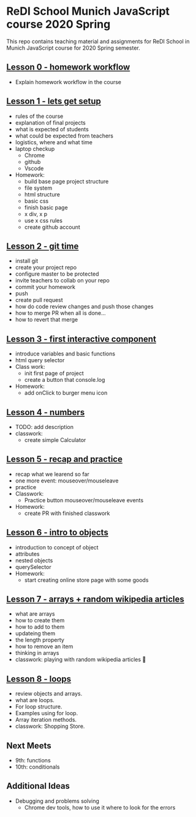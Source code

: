 # ReDI School Munich JavaScript course 2020 Spring

This repo contains teaching material and assignments for ReDI School in Munich JavaScript course for 2020 Spring semester.

## [Lesson 0 - homework workflow](https://mrtim.github.io/js-munich-2020-spring/lessons/0_workflow/homework_workflow)

- Explain homework workflow in the course

## [Lesson 1 - lets get setup](https://mrtim.github.io/js-munich-2020-spring/lessons/1_setup)

- rules of the course
- explanation of final projects
- what is expected of students
- what could be expected from teachers
- logistics, where and what time
- laptop checkup
  - Chrome
  - github
  - Vscode
- Homework:
  - build base page project structure
  - file system
  - html structure
  - basic css
  - finish basic page
  - x div, x p
  - use x css rules
  - create github account

## [Lesson 2 - git time](https://mrtim.github.io/js-munich-2020-spring/lessons/2_git_time)

- install git
- create your project repo
- configure master to be protected
- invite teachers to collab on your repo
- commit your homework
- push
- create pull request
- how do code review changes and push those changes
- how to merge PR when all is done...
- how to revert that merge

## [Lesson 3 - first interactive component](https://mrtim.github.io/js-munich-2020-spring/lessons/3_first_interactive_component)

- introduce variables and basic functions
- html query selector
- Class work:
  - init first page of project
  - create a button that console.log
- Homework:
  - add onClick to burger menu icon

## [Lesson 4 - numbers](https://mrtim.github.io/js-munich-2020-spring/lessons/4_numbers)

- TODO: add description
- classwork:
  - create simple Calculator

## [Lesson 5 - recap and practice](https://mrtim.github.io/js-munich-2020-spring/lessons/5_recap_and_practice)

- recap what we learend so far
- one more event: mouseover/mouseleave
- practice
- Classwork:
  - Practice button mouseover/mouseleave events
- Homework:
  - create PR with finished classwork

## [Lesson 6 - intro to objects](https://mrtim.github.io/js-munich-2020-spring/lessons/6_objects_intro)

- introduction to concept of object
- attributes
- nested objects
- querySelector
- Homework:
  - start creating online store page with some goods

## [Lesson 7 - arrays + random wikipedia articles](https://mrtim.github.io/js-munich-2020-spring/lessons/7_arrays)

- what are arrays
- how to create them
- how to add to them
- updateing them
- the length property
- how to remove an item
- thinking in arrays
- classwork: playing with random wikipedia articles 📜

## [Lesson 8 - loops](https://mrtim.github.io/js-munich-2020-spring/lessons/8_loops/#/)

- review objects and arrays.
- what are loops.
- For loop structure.
- Examples using for loop.
- Array iteration methods.
- classwork: Shopping Store.

## Next Meets

- 9th: functions
- 10th: conditionals

## Additional Ideas

- Debugging and problems solving
  - Chrome dev tools, how to use it where to look for the errors
